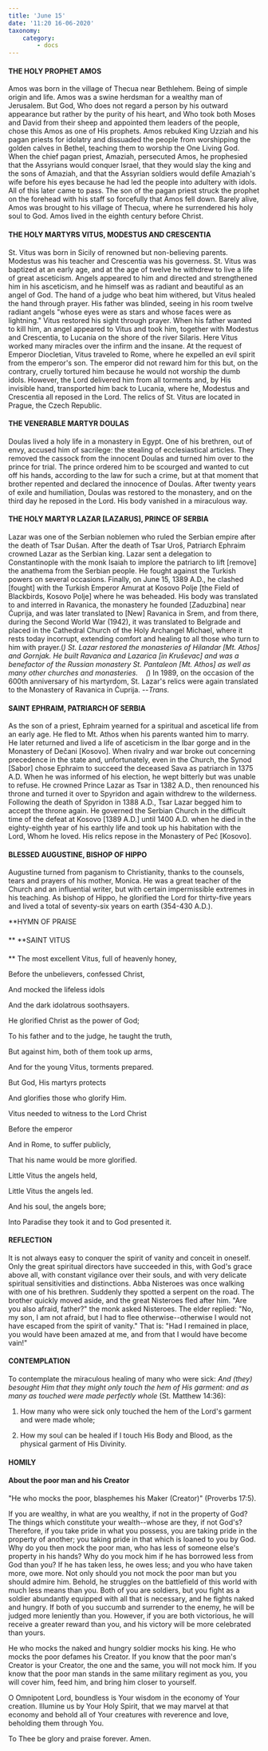 ```yaml
---
title: 'June 15'
date: '11:20 16-06-2020'
taxonomy:
    category:
        - docs
---
```


#### THE HOLY PROPHET AMOS

Amos was born in the village of Thecua near Bethlehem. Being of simple origin and life. Amos was a swine herdsman for a wealthy man of Jerusalem. But God, Who does not regard a person by his outward appearance but rather by the purity of his heart, and Who took both Moses and David from their sheep and appointed them leaders of the people, chose this Amos as one of His prophets. Amos rebuked King Uzziah and his pagan priests for idolatry and dissuaded the people from worshipping the golden calves in Bethel, teaching them to worship the One Living God. When the chief pagan priest, Amaziah, persecuted Amos, he prophesied that the Assyrians would conquer Israel, that they would slay the king and the sons of Amaziah, and that the Assyrian soldiers would defile Amaziah's wife before his eyes because he had led the people into adultery with idols. All of this later came to pass. The son of the pagan priest struck the prophet on the forehead with his staff so forcefully that Amos fell down. Barely alive, Amos was brought to his village of Thecua, where he surrendered his holy soul to God. Amos lived in the eighth century before Christ.

#### THE HOLY MARTYRS VITUS, MODESTUS AND CRESCENTIA

St. Vitus was born in Sicily of renowned but non-believing parents. Modestus was his teacher and Crescentia was his governess. St. Vitus was baptized at an early age, and at the age of twelve he withdrew to live a life of great asceticism. Angels appeared to him and directed and strengthened him in his asceticism, and he himself was as radiant and beautiful as an angel of God. The hand of a judge who beat him withered, but Vitus healed the hand through prayer. His father was blinded, seeing in his room twelve radiant angels "whose eyes were as stars and whose faces were as lightning." Vitus restored his sight through prayer. When his father wanted to kill him, an angel appeared to Vitus and took him, together with Modestus and Crescentia, to Lucania on the shore of the river Silaris. Here Vitus worked many miracles over the infirm and the insane. At the request of Emperor Diocletian, Vitus traveled to Rome, where he expelled an evil spirit from the emperor's son. The emperor did not reward him for this but, on the contrary, cruelly tortured him because he would not worship the dumb idols. However, the Lord delivered him from all torments and, by His invisible hand, transported him back to Lucania, where he, Modestus and Crescentia all reposed in the Lord. The relics of St. Vitus are located in Prague, the Czech Republic.

#### THE VENERABLE MARTYR DOULAS

Doulas lived a holy life in a monastery in Egypt. One of his brethren, out of envy, accused him of sacrilege: the stealing of ecclesiastical articles. They removed the cassock from the innocent Doulas and turned him over to the prince for trial. The prince ordered him to be scourged and wanted to cut off his hands, according to the law for such a crime, but at that moment that brother repented and declared the innocence of Doulas. After twenty years of exile and humiliation, Doulas was restored to the monastery, and on the third day he reposed in the Lord. His body vanished in a miraculous way.

####  THE HOLY MARTYR LAZAR [LAZARUS], PRINCE OF SERBIA


Lazar was one of the Serbian noblemen who ruled the Serbian empire after the death of Tsar Dušan. After the death of Tsar Uroš, Patriarch Ephraim crowned Lazar as the Serbian king. Lazar sent a delegation to Constantinople with the monk Isaiah to implore the patriarch to lift [remove] the anathema from the Serbian people. He fought against the Turkish powers on several occasions. Finally, on June 15, 1389 A.D., he clashed [fought] with the Turkish Emperor Amurat at Kosovo Polje [the Field of Blackbirds, Kosovo Polje] where he was beheaded. His body was translated to and interred in Ravanica, the monastery he founded [Zaduzbina] near Ćuprija, and was later translated to [New] Ravanica in Srem, and from there, during the Second World War (1942), it was translated to Belgrade and placed in the Cathedral Church of the Holy Archangel Michael, where it rests today incorrupt, extending comfort and healing to all those who turn to him with prayer.(*) St. Lazar restored the monasteries of Hilandar [Mt. Athos] and Gornjak. He built Ravanica and Lazarica [in Kruševac] and was a benefactor of the Russian monastery St. Pantaleon [Mt. Athos] as well as many other churches and monasteries.
   (*) In 1989, on the occasion of the 600th anniversary of his martyrdom, St. Lazar's relics were again translated to the Monastery of Ravanica in Ćuprija. --*Trans.*

####  SAINT EPHRAIM, PATRIARCH OF SERBIA


As the son of a priest, Ephraim yearned for a spiritual and ascetical life from an early age. He fled to Mt. Athos when his parents wanted him to marry. He later returned and lived a life of asceticism in the Ibar gorge and in the Monastery of Dečani [Kosovo]. When rivalry and war broke out concerning precedence in the state and, unfortunately, even in the Church, the Synod [Sabor] chose Ephraim to succeed the deceased Sava as patriarch in 1375 A.D. When he was informed of his election, he wept bitterly but was unable to refuse. He crowned Prince Lazar as Tsar in 1382 A.D., then renounced his throne and turned it over to Spyridon and again withdrew to the wilderness. Following the death of Spyridon in 1388 A.D., Tsar Lazar begged him to accept the throne again. He governed the Serbian Church in the difficult time of the defeat at Kosovo [1389 A.D.] until 1400 A.D. when he died in the eighty-eighth year of his earthly life and took up his habitation with the Lord, Whom he loved. His relics repose in the Monastery of Peć [Kosovo].

#### BLESSED AUGUSTINE, BISHOP OF HIPPO

Augustine turned from paganism to Christianity, thanks to the counsels, tears and prayers of his mother, Monica. He was a great teacher of the Church and an influential writer, but with certain impermissible extremes in his teaching. As bishop of Hippo, he glorified the Lord for thirty-five years and lived a total of seventy-six years on earth (354-430 A.D.).


**HYMN OF PRAISE
####  
**
**SAINT VITUS
####  
**
The most excellent Vitus, full of heavenly honey,
 

Before the unbelievers, confessed Christ,
 

And mocked the lifeless idols
 

And the dark idolatrous soothsayers.
 

He glorified Christ as the power of God;
 

To his father and to the judge, he taught the truth,
 

But against him, both of them took up arms,
 

And for the young Vitus, torments prepared.


But God, His martyrs protects
 

And glorifies those who glorify Him.
 

Vitus needed to witness to the Lord Christ
 

Before the emperor
 

And in Rome, to suffer publicly,
 

That his name would be more glorified.
 

Little Vitus the angels held,
 

Little Vitus the angels led.
 

And his soul, the angels bore;
 

Into Paradise they took it and to God presented it.
 

#### REFLECTION

It is not always easy to conquer the spirit of vanity and conceit in oneself. Only the great spiritual directors have succeeded in this, with God's grace above all, with constant vigilance over their souls, and with very delicate spiritual sensitivities and distinctions. Abba Nisteroes was once walking with one of his brethren. Suddenly they spotted a serpent on the road. The brother quickly moved aside, and the great Nisteroes fled after him. "Are you also afraid, father?" the monk asked Nisteroes. The elder replied: "No, my son, I am not afraid, but I had to flee otherwise--otherwise I would not have escaped from the spirit of vanity." That is: "Had I remained in place, you would have been amazed at me, and from that I would have become vain!"


#### CONTEMPLATION


To contemplate the miraculous healing of many who were sick: *And (they) besought Him that they might only touch the hem of His garment: and as many as touched were made perfectly whole* (St. Matthew 14:36):

1.  How many who were sick only touched the hem of the Lord's garment and were made whole;

1.  How my soul can be healed if I touch His Body and Blood, as the physical garment of His Divinity.


#### HOMILY


#### About the poor man and his Creator

"He who mocks the poor, blasphemes his Maker (Creator)" (Proverbs 17:5).

If you are wealthy, in what are you wealthy, if not in the property of God? The things which constitute your wealth--whose are they, if not God's? Therefore, if you take pride in what you possess, you are taking pride in the property of another; you taking pride in that which is loaned to you by God. Why do you then mock the poor man, who has less of someone else's property in his hands? Why do you mock him if he has borrowed less from God than you? If he has taken less, he owes less; and you who have taken more, owe more. Not only should you not mock the poor man but you should admire him. Behold, he struggles on the battlefield of this world with much less means than you. Both of you are soldiers, but you fight as a soldier abundantly equipped with all that is necessary, and he fights naked and hungry. If both of you succumb and surrender to the enemy, he will be judged more leniently than you. However, if you are both victorious, he will receive a greater reward than you, and his victory will be more celebrated than yours.

He who mocks the naked and hungry soldier mocks his king. He who mocks the poor defames his Creator. If you know that the poor man's Creator is your Creator, the one and the same, you will not mock him. If you know that the poor man stands in the same military regiment as you, you will cover him, feed him, and bring him closer to yourself.

O Omnipotent Lord, boundless is Your wisdom in the economy of Your creation. Illumine us by Your Holy Spirit, that we may marvel at that economy and behold all of Your creatures with reverence and love, beholding them through You.

To Thee be glory and praise forever. Amen.
